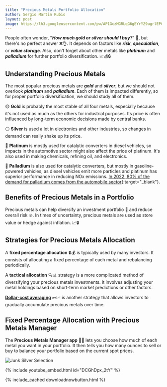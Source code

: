 ```yaml
---
title: "Precious Metals Portfolio Allocation" 
author: Sergio Martin Rubio
layout: post
image: https://lh3.googleusercontent.com/pw/AP1GczMGRLqG6gEYrYZ9ugrlEPCJ_TNOisqppNd8beTR4eClIzPAJKWBtS40kHlVOFFjYPeREK1xpk5No8HhQ1m6IX6iSX8Q66osUn_SfYLkurchiZbpdwbg1pLS_iTg-Eh7QR8VDzGDrUb3elcKkn8bU5rd=w1200-h628-s-no?authuser=1
---
```


People often wonder, "***How much gold or silver should I buy?***" 🤔, but there's no perfect answer ❌👌. It depends on factors like ***risk***, ***speculation***, or ***value storage***. Also, don't forget about other metals like ***platinum*** and ***palladium*** for further portfolio diversification. 📈💰🔒

## Understanding Precious Metals

The most popular precious metals are ***gold*** and ***silver***, but we should not overlook ***platinum*** and ***palladium***. Each of them is impacted differently, so for proper portfolio diversification, we should study all of them.

🟡 **Gold** is probably the most stable of all four metals, especially because it's not used as much as the others for industrial purposes. Its price is often influenced by long-term economic decisions made by central banks.

⚪ **Silver** is used a lot in electronics and other industries, so changes in demand can really shake up its price.

🔘 **Platinum** is mostly used for catalytic converters in diesel vehicles, so impacts in the automotive sector might also affect the price of platinum. It's also used in making chemicals, refining oil, and electronics.

🔵 **Palladium** is also used for catalytic converters, but mostly in gasoline-powered vehicles, as diesel vehicles emit more particles and platinum has superior performance in reducing NOx emissions. [In 2022, 80% of the demand for palladium comes from the automobile sector](https://capital.com/platinum-vs-palladium-what-s-driving-auto-catalyst-switch){:target="_blank"}.

## Benefits of Precious Metals in a Portfolio

Precious metals can help diversify an investment portfolio 💼 and reduce overall risk ☣️. In times of uncertainty, precious metals are used as store value or hedge against inflation. 📈🔒

## Strategies for Precious Metals Allocation

A **fixed percentage allocation** 🔒💰 is typically used by many investors. It consists of allocating a fixed percentage of each metal and rebalancing periodically.

A **tactical allocation** 🔍📊 strategy is a more complicated method of diversifying your precious metals investments. It involves adjusting your metal holdings based on short-term market predictions or other factors.

[**Dollar-cost averaging**](https://preciousmetalsmanager.com/blog/strategic-stacking-with-dollar-cost-averaging-in-precious-metals/) 💵📈 is another strategy that allows investors to gradually accumulate precious metals over time.

## Fixed Percentage Allocation with Precious Metals Manager

The **Precious Metals Manager app** 📱💼 lets you choose how much of each metal you want in your portfolio. It then tells you how many ounces to sell or buy to balance your portfolio based on the current spot prices.

<img class="img-fluid" src="https://lh3.googleusercontent.com/pw/AP1GczOLXDEcRG-3KT8my587__IjwVJfYnV41-VfkKwHgWbZ3Ay3dbjD8nUHJnmmEdoVQD0soDAjU6oW6dI0TdNaQdMI7l08hBEDW-UCpf87icum8ttXVIRZNfZ2AQsM4_nG8XlGUK9fH5TAfUWW0waVl5Hr=w1920-h1080-s-no?authuser=1" alt="Junk Silver Selection" />

{% include youtube_embed.html id="DCGhDpx_2tY" %}

{% include_cached downloadnowbutton.html %}
